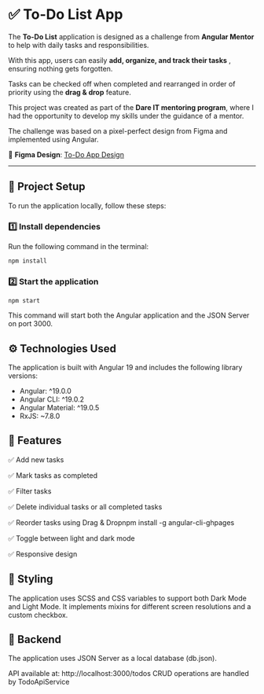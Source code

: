 # ✅ To-Do List App


The **To-Do List** application is designed as a challenge from **Angular Mentor** to help with daily tasks and responsibilities.

With this app, users can easily **add, organize, and track their tasks** , ensuring nothing gets forgotten.

Tasks can be checked off when completed and rearranged in order of priority using the **drag & drop** feature.

This project was created as part of the **Dare IT mentoring program**, where I had the opportunity to develop my skills under the guidance of a mentor.

The challenge was based on a pixel-perfect design from Figma and implemented using Angular.


🔗 **Figma Design**: [To-Do App Design](https://www.figma.com/design/ncQUbikfwUbF7ImtzEj9vj/todo-app?node-id=0-335)

---

## 🚀 Project Setup

To run the application locally, follow these steps:

### 1️⃣ Install dependencies
Run the following command in the terminal:

```sh
npm install
```

### 2️⃣ Start the application

```
npm start
```
This command will start both the Angular application and the JSON Server on port 3000.

## ⚙️ Technologies Used
The application is built with Angular 19 and includes the following library versions:

- Angular: ^19.0.0
- Angular CLI: ^19.0.2
- Angular Material: ^19.0.5
- RxJS: ~7.8.0

## 🌟 Features
✅ Add new tasks

✅ Mark tasks as completed

✅ Filter tasks 

✅ Delete individual tasks or all completed tasks

✅ Reorder tasks using Drag & Dropnpm install -g angular-cli-ghpages

✅ Toggle between light and dark mode

✅ Responsive design 

## 🎨 Styling
The application uses SCSS and CSS variables to support both Dark Mode and Light Mode.
It implements mixins for different screen resolutions and a custom checkbox.

## 🔗 Backend
The application uses JSON Server as a local database (db.json).

API available at: http://localhost:3000/todos
CRUD operations are handled by TodoApiService
